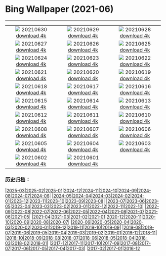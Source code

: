 # Bing Wallpaper (2021-06)
**************
| | | |
| :----: | :----: | :----: |
| ![](https://www.bing.com/th?id=OHR.PortuairkBay_ZH-CN5255529820_1920x1080.jpg) 20210630 [download 4k](https://www.bing.com/th?id=OHR.PortuairkBay_ZH-CN5255529820_UHD.jpg) | ![](https://www.bing.com/th?id=OHR.LavenderBlooms_ZH-CN5541892943_1920x1080.jpg) 20210629 [download 4k](https://www.bing.com/th?id=OHR.LavenderBlooms_ZH-CN5541892943_UHD.jpg) | ![](https://www.bing.com/th?id=OHR.RocksSeychelles_ZH-CN0105602892_1920x1080.jpg) 20210628 [download 4k](https://www.bing.com/th?id=OHR.RocksSeychelles_ZH-CN0105602892_UHD.jpg) |
| ![](https://www.bing.com/th?id=OHR.Cittadella_ZH-CN0039969121_1920x1080.jpg) 20210627 [download 4k](https://www.bing.com/th?id=OHR.Cittadella_ZH-CN0039969121_UHD.jpg) | ![](https://www.bing.com/th?id=OHR.GreaterFlamingosIndia_ZH-CN5655181892_1920x1080.jpg) 20210626 [download 4k](https://www.bing.com/th?id=OHR.GreaterFlamingosIndia_ZH-CN5655181892_UHD.jpg) | ![](https://www.bing.com/th?id=OHR.Kamikouchi_ZH-CN5677161294_1920x1080.jpg) 20210625 [download 4k](https://www.bing.com/th?id=OHR.Kamikouchi_ZH-CN5677161294_UHD.jpg) |
| ![](https://www.bing.com/th?id=OHR.Heliodoxa_ZH-CN9872355419_1920x1080.jpg) 20210624 [download 4k](https://www.bing.com/th?id=OHR.Heliodoxa_ZH-CN9872355419_UHD.jpg) | ![](https://www.bing.com/th?id=OHR.DenaliCaribou_ZH-CN9804350098_1920x1080.jpg) 20210623 [download 4k](https://www.bing.com/th?id=OHR.DenaliCaribou_ZH-CN9804350098_UHD.jpg) | ![](https://www.bing.com/th?id=OHR.Nichinan_ZH-CN9549208263_1920x1080.jpg) 20210622 [download 4k](https://www.bing.com/th?id=OHR.Nichinan_ZH-CN9549208263_UHD.jpg) |
| ![](https://www.bing.com/th?id=OHR.SouthCoast_ZH-CN9438294266_1920x1080.jpg) 20210621 [download 4k](https://www.bing.com/th?id=OHR.SouthCoast_ZH-CN9438294266_UHD.jpg) | ![](https://www.bing.com/th?id=OHR.RothschildGiraffe_ZH-CN9266877986_1920x1080.jpg) 20210620 [download 4k](https://www.bing.com/th?id=OHR.RothschildGiraffe_ZH-CN9266877986_UHD.jpg) | ![](https://www.bing.com/th?id=OHR.FatherEagle_ZH-CN6127856255_1920x1080.jpg) 20210619 [download 4k](https://www.bing.com/th?id=OHR.FatherEagle_ZH-CN6127856255_UHD.jpg) |
| ![](https://www.bing.com/th?id=OHR.BurleighHeads_ZH-CN6052781534_1920x1080.jpg) 20210618 [download 4k](https://www.bing.com/th?id=OHR.BurleighHeads_ZH-CN6052781534_UHD.jpg) | ![](https://www.bing.com/th?id=OHR.ReussRiver_ZH-CN5897721217_1920x1080.jpg) 20210617 [download 4k](https://www.bing.com/th?id=OHR.ReussRiver_ZH-CN5897721217_UHD.jpg) | ![](https://www.bing.com/th?id=OHR.BrightEye_ZH-CN6196887876_1920x1080.jpg) 20210616 [download 4k](https://www.bing.com/th?id=OHR.BrightEye_ZH-CN6196887876_UHD.jpg) |
| ![](https://www.bing.com/th?id=OHR.GBRTurtle_ZH-CN6069093254_1920x1080.jpg) 20210615 [download 4k](https://www.bing.com/th?id=OHR.GBRTurtle_ZH-CN6069093254_UHD.jpg) | ![](https://www.bing.com/th?id=OHR.LakePinatubo_ZH-CN5947011761_1920x1080.jpg) 20210614 [download 4k](https://www.bing.com/th?id=OHR.LakePinatubo_ZH-CN5947011761_UHD.jpg) | ![](https://www.bing.com/th?id=OHR.DragonBoatFestival2021_ZH-CN2761776128_1920x1080.jpg) 20210613 [download 4k](https://www.bing.com/th?id=OHR.DragonBoatFestival2021_ZH-CN2761776128_UHD.jpg) |
| ![](https://www.bing.com/th?id=OHR.FinlandBrownBear_ZH-CN5507007611_1920x1080.jpg) 20210612 [download 4k](https://www.bing.com/th?id=OHR.FinlandBrownBear_ZH-CN5507007611_UHD.jpg) | ![](https://www.bing.com/th?id=OHR.BBNPGrande_ZH-CN4071551965_1920x1080.jpg) 20210611 [download 4k](https://www.bing.com/th?id=OHR.BBNPGrande_ZH-CN4071551965_UHD.jpg) | ![](https://www.bing.com/th?id=OHR.GlenEtive_ZH-CN2562811591_1920x1080.jpg) 20210610 [download 4k](https://www.bing.com/th?id=OHR.GlenEtive_ZH-CN2562811591_UHD.jpg) |
| ![](https://www.bing.com/th?id=OHR.ForteNossa_ZH-CN2163490377_1920x1080.jpg) 20210608 [download 4k](https://www.bing.com/th?id=OHR.ForteNossa_ZH-CN2163490377_UHD.jpg) | ![](https://www.bing.com/th?id=OHR.CortezJacks_ZH-CN1619906832_1920x1080.jpg) 20210607 [download 4k](https://www.bing.com/th?id=OHR.CortezJacks_ZH-CN1619906832_UHD.jpg) | ![](https://www.bing.com/th?id=OHR.BuntingBird_ZH-CN0707942842_1920x1080.jpg) 20210606 [download 4k](https://www.bing.com/th?id=OHR.BuntingBird_ZH-CN0707942842_UHD.jpg) |
| ![](https://www.bing.com/th?id=OHR.ArromanchesLesBains_ZH-CN0631947158_1920x1080.jpg) 20210605 [download 4k](https://www.bing.com/th?id=OHR.ArromanchesLesBains_ZH-CN0631947158_UHD.jpg) | ![](https://www.bing.com/th?id=OHR.ToucanRainforest_ZH-CN0522556036_1920x1080.jpg) 20210604 [download 4k](https://www.bing.com/th?id=OHR.ToucanRainforest_ZH-CN0522556036_UHD.jpg) | ![](https://www.bing.com/th?id=OHR.Pilat_ZH-CN0091553547_1920x1080.jpg) 20210603 [download 4k](https://www.bing.com/th?id=OHR.Pilat_ZH-CN0091553547_UHD.jpg) |
| ![](https://www.bing.com/th?id=OHR.SocaCycles_ZH-CN3583247274_1920x1080.jpg) 20210602 [download 4k](https://www.bing.com/th?id=OHR.SocaCycles_ZH-CN3583247274_UHD.jpg) | ![](https://www.bing.com/th?id=OHR.EstoshaSpringbok_ZH-CN3452100881_1920x1080.jpg) 20210601 [download 4k](https://www.bing.com/th?id=OHR.EstoshaSpringbok_ZH-CN3452100881_UHD.jpg) |  |

### 历史归档：

|[2025-03](/../2025-03/2025-03.md)|[2025-02](/../2025-02/2025-02.md)|[2025-01](/../2025-01/2025-01.md)|[2024-12](/../2024-12/2024-12.md)|[2024-11](/../2024-11/2024-11.md)|[2024-10](/../2024-10/2024-10.md)|[2024-09](/../2024-09/2024-09.md)|[2024-08](/../2024-08/2024-08.md)|[2024-07](/../2024-07/2024-07.md)|[2024-06](/../2024-06/2024-06.md)|
|[2024-05](/../2024-05/2024-05.md)|[2024-04](/../2024-04/2024-04.md)|[2024-03](/../2024-03/2024-03.md)|[2024-02](/../2024-02/2024-02.md)|[2024-01](/../2024-01/2024-01.md)|[2023-12](/../2023-12/2023-12.md)|[2023-11](/../2023-11/2023-11.md)|[2023-10](/../2023-10/2023-10.md)|[2023-09](/../2023-09/2023-09.md)|[2023-08](/../2023-08/2023-08.md)|
|[2023-07](/../2023-07/2023-07.md)|[2023-06](/../2023-06/2023-06.md)|[2023-05](/../2023-05/2023-05.md)|[2023-04](/../2023-04/2023-04.md)|[2023-03](/../2023-03/2023-03.md)|[2023-02](/../2023-02/2023-02.md)|[2023-01](/../2023-01/2023-01.md)|[2022-12](/../2022-12/2022-12.md)|[2022-11](/../2022-11/2022-11.md)|[2022-10](/../2022-10/2022-10.md)|
|[2022-09](/../2022-09/2022-09.md)|[2022-08](/../2022-08/2022-08.md)|[2022-07](/../2022-07/2022-07.md)|[2022-06](/../2022-06/2022-06.md)|[2022-05](/../2022-05/2022-05.md)|[2022-04](/../2022-04/2022-04.md)|[2021-08](/../2021-08/2021-08.md)|[2021-07](/../2021-07/2021-07.md)|[2021-06](/2021-06.md)|[2021-05](/../2021-05/2021-05.md)|
|[2021-04](/../2021-04/2021-04.md)|[2021-03](/../2021-03/2021-03.md)|[2021-02](/../2021-02/2021-02.md)|[2021-01](/../2021-01/2021-01.md)|[2020-12](/../2020-12/2020-12.md)|[2020-11](/../2020-11/2020-11.md)|[2020-10](/../2020-10/2020-10.md)|[2020-09](/../2020-09/2020-09.md)|[2020-08](/../2020-08/2020-08.md)|[2020-07](/../2020-07/2020-07.md)|
|[2020-06](/../2020-06/2020-06.md)|[2020-05](/../2020-05/2020-05.md)|[2020-04](/../2020-04/2020-04.md)|[2020-03](/../2020-03/2020-03.md)|[2020-02](/../2020-02/2020-02.md)|[2020-01](/../2020-01/2020-01.md)|[2019-12](/../2019-12/2019-12.md)|[2019-11](/../2019-11/2019-11.md)|[2019-10](/../2019-10/2019-10.md)|[2019-09](/../2019-09/2019-09.md)|
|[2019-08](/../2019-08/2019-08.md)|[2019-07](/../2019-07/2019-07.md)|[2019-06](/../2019-06/2019-06.md)|[2019-05](/../2019-05/2019-05.md)|[2019-04](/../2019-04/2019-04.md)|[2019-03](/../2019-03/2019-03.md)|[2019-02](/../2019-02/2019-02.md)|[2019-01](/../2019-01/2019-01.md)|[2018-12](/../2018-12/2018-12.md)|[2018-11](/../2018-11/2018-11.md)|
|[2018-10](/../2018-10/2018-10.md)|[2018-09](/../2018-09/2018-09.md)|[2018-08](/../2018-08/2018-08.md)|[2018-07](/../2018-07/2018-07.md)|[2018-06](/../2018-06/2018-06.md)|[2018-05](/../2018-05/2018-05.md)|[2018-04](/../2018-04/2018-04.md)|[2018-03](/../2018-03/2018-03.md)|[2018-02](/../2018-02/2018-02.md)|[2018-01](/../2018-01/2018-01.md)|
|[2017-12](/../2017-12/2017-12.md)|[2017-11](/../2017-11/2017-11.md)|[2017-10](/../2017-10/2017-10.md)|[2017-09](/../2017-09/2017-09.md)|[2017-08](/../2017-08/2017-08.md)|[2017-07](/../2017-07/2017-07.md)|[2017-06](/../2017-06/2017-06.md)|[2017-05](/../2017-05/2017-05.md)|[2017-04](/../2017-04/2017-04.md)|[2017-03](/../2017-03/2017-03.md)|
|[2017-02](/../2017-02/2017-02.md)|[2017-01](/../2017-01/2017-01.md)|[2016-12](/../2016-12/2016-12.md)